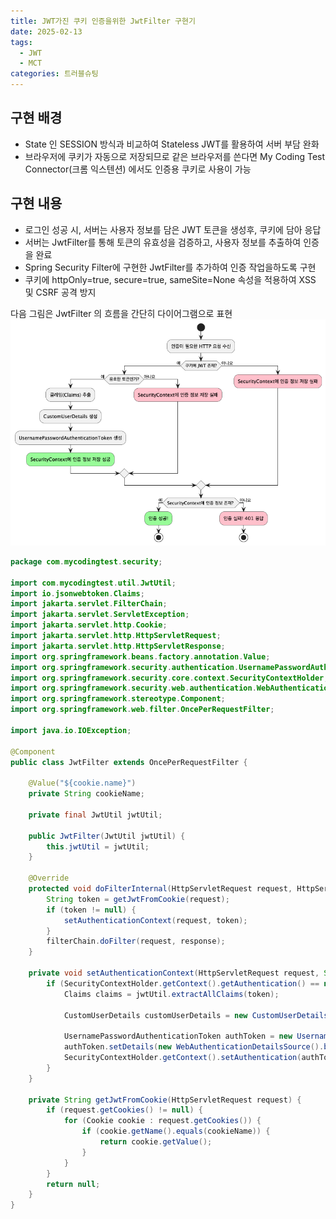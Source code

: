 ```yaml
---
title: JWT가진 쿠키 인증을위한 JwtFilter 구현기
date: 2025-02-13
tags:
  - JWT
  - MCT
categories: 트러블슈팅
---
```


## 구현 배경

- State 인 SESSION 방식과 비교하여 Stateless JWT를 활용하여 서버 부담 완화
- 브라우저에 쿠키가 자동으로 저장되므로 같은 브라우저를 쓴다면 My Coding Test Connector(크롬 익스텐션) 에서도 인증용 쿠키로 사용이 가능

## 구현 내용

- 로그인 성공 시, 서버는 사용자 정보를 담은 JWT 토큰을 생성후, 쿠키에 담아 응답
- 서버는 JwtFilter를 통해 토큰의 유효성을 검증하고, 사용자 정보를 추출하여 인증을 완료
- Spring Security Filter에 구현한 JwtFilter를 추가하여 인증 작업을하도록 구현
- 쿠키에 httpOnly=true, secure=true, sameSite=None 속성을 적용하여 XSS 및 CSRF 공격 방지

다음 그림은 JwtFilter 의 흐름을 간단히 다이어그램으로 표현
![](../../../images/Pasted%20image%2020250213192721.png)

```java JwtFilter.java 
package com.mycodingtest.security;

import com.mycodingtest.util.JwtUtil;
import io.jsonwebtoken.Claims;
import jakarta.servlet.FilterChain;
import jakarta.servlet.ServletException;
import jakarta.servlet.http.Cookie;
import jakarta.servlet.http.HttpServletRequest;
import jakarta.servlet.http.HttpServletResponse;
import org.springframework.beans.factory.annotation.Value;
import org.springframework.security.authentication.UsernamePasswordAuthenticationToken;
import org.springframework.security.core.context.SecurityContextHolder;
import org.springframework.security.web.authentication.WebAuthenticationDetailsSource;
import org.springframework.stereotype.Component;
import org.springframework.web.filter.OncePerRequestFilter;

import java.io.IOException;

@Component
public class JwtFilter extends OncePerRequestFilter {

    @Value("${cookie.name}")
    private String cookieName;

    private final JwtUtil jwtUtil;

    public JwtFilter(JwtUtil jwtUtil) {
        this.jwtUtil = jwtUtil;
    }

    @Override
    protected void doFilterInternal(HttpServletRequest request, HttpServletResponse response, FilterChain filterChain) throws ServletException, IOException {
        String token = getJwtFromCookie(request);
        if (token != null) {
            setAuthenticationContext(request, token);
        }
        filterChain.doFilter(request, response);
    }

    private void setAuthenticationContext(HttpServletRequest request, String token) {
        if (SecurityContextHolder.getContext().getAuthentication() == null) {
            Claims claims = jwtUtil.extractAllClaims(token);

            CustomUserDetails customUserDetails = new CustomUserDetails(claims.get("userId", Long.class), claims.get("picture", String.class), claims.get("name", String.class));

            UsernamePasswordAuthenticationToken authToken = new UsernamePasswordAuthenticationToken(customUserDetails, null, null);
            authToken.setDetails(new WebAuthenticationDetailsSource().buildDetails(request));
            SecurityContextHolder.getContext().setAuthentication(authToken);
        }
    }

    private String getJwtFromCookie(HttpServletRequest request) {
        if (request.getCookies() != null) {
            for (Cookie cookie : request.getCookies()) {
                if (cookie.getName().equals(cookieName)) {
                    return cookie.getValue();
                }
            }
        }
        return null;
    }
}
```
